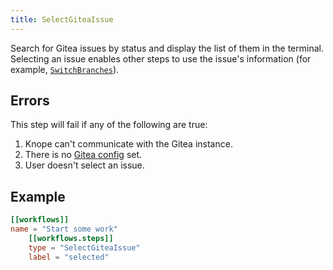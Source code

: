 ```yaml
---
title: SelectGiteaIssue
---
```


Search for Gitea issues by status and display the list of them in the terminal.
Selecting an issue enables other steps to use the issue's information (for example, [`SwitchBranches`]).

## Errors

This step will fail if any of the following are true:

1. Knope can't communicate with the Gitea instance.
2. There is no [Gitea config] set.
3. User doesn't select an issue.

## Example

```toml
[[workflows]]
name = "Start some work"
    [[workflows.steps]]
    type = "SelectGiteaIssue"
    label = "selected"
```

[Gitea config]: /reference/config-file/gitea
[`switchbranches`]: /reference/config-file/steps/switch-branches
